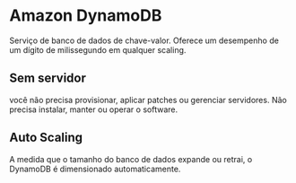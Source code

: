 # Amazon DynamoDB

Serviço de banco de dados de chave-valor. Oferece um desempenho de um dígito de milissegundo em qualquer scaling.

## Sem servidor
você não precisa provisionar, aplicar patches ou gerenciar servidores. Não precisa instalar, manter ou operar o software.

## Auto Scaling
A medida que o tamanho do banco de dados expande ou retrai, o DynamoDB é dimensionado automaticamente.